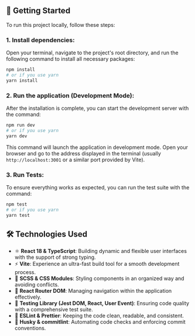## 🚀 Getting Started

To run this project locally, follow these steps:

### 1. Install dependencies:

Open your terminal, navigate to the project's root directory, and run the following command to install all necessary packages:

```bash
npm install
# or if you use yarn
yarn install
```

### 2. Run the application (Development Mode):

After the installation is complete, you can start the development server with the command:

```bash
npm run dev
# or if you use yarn
yarn dev
```

This command will launch the application in development mode. Open your browser and go to the address displayed in the terminal (usually `http://localhost:3001` or a similar port provided by Vite).

### 3. Run Tests:

To ensure everything works as expected, you can run the test suite with the command:

```bash
npm test
# or if you use yarn
yarn test
```

## 🛠️ Technologies Used

- ⚛️ **React 18 & TypeScript**: Building dynamic and flexible user interfaces with the support of strong typing.
- ⚡ **Vite**: Experience an ultra-fast build tool for a smooth development process.
- 🎨 **SCSS & CSS Modules**: Styling components in an organized way and avoiding conflicts.
- 🧭 **React Router DOM**: Managing navigation within the application effectively.
- 🧪 **Testing Library (Jest DOM, React, User Event)**: Ensuring code quality with a comprehensive test suite.
- 📜 **ESLint & Prettier**: Keeping the code clean, readable, and consistent.
- 🐶 **Husky & commitlint**: Automating code checks and enforcing commit conventions.
